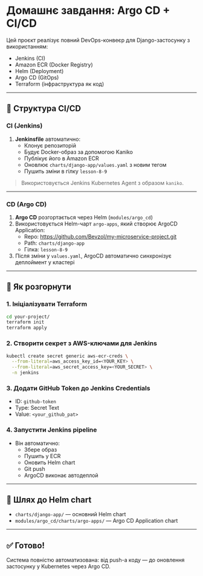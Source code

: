 # Домашнє завдання: Argo CD + CI/CD

Цей проєкт реалізує повний DevOps-конвеєр для Django-застосунку з використанням:

- Jenkins (CI)
- Amazon ECR (Docker Registry)
- Helm (Deployment)
- Argo CD (GitOps)
- Terraform (інфраструктура як код)

---

## 🔧 Структура CI/CD

### CI (Jenkins)

1. **Jenkinsfile** автоматично:
   - Клонує репозиторій
   - Будує Docker-образ за допомогою Kaniko
   - Публікує його в Amazon ECR
   - Оновлює `charts/django-app/values.yaml` з новим тегом
   - Пушить зміни в гілку `lesson-8-9`

> Використовується Jenkins Kubernetes Agent з образом `kaniko`.

---

### CD (Argo CD)

1. **Argo CD** розгортається через Helm (`modules/argo_cd`)
2. Використовується Helm-чарт `argo-apps`, який створює ArgoCD Application:
   - Repo: https://github.com/BevzoI/my-microservice-project.git
   - Path: `charts/django-app`
   - Гілка: `lesson-8-9`
3. Після зміни у `values.yaml`, ArgoCD автоматично синхронізує деплоймент у кластері

---

## 🚀 Як розгорнути

### 1. Ініціалізувати Terraform
```bash
cd your-project/
terraform init
terraform apply
```

### 2. Створити секрет з AWS-ключами для Jenkins
```bash
kubectl create secret generic aws-ecr-creds \
  --from-literal=aws_access_key_id=<YOUR_KEY> \
  --from-literal=aws_secret_access_key=<YOUR_SECRET> \
  -n jenkins
```

### 3. Додати GitHub Token до Jenkins Credentials
- ID: `github-token`
- Type: Secret Text
- Value: `<your_github_pat>`

### 4. Запустити Jenkins pipeline
- Він автоматично:
  - Збере образ
  - Пушить у ECR
  - Оновить Helm chart
  - Git push
  - ArgoCD виконає автодеплой

---

## 📁 Шлях до Helm chart
- `charts/django-app/` — основний Helm chart
- `modules/argo_cd/charts/argo-apps/` — Argo CD Application chart

---

## ✅ Готово!

Система повністю автоматизована: від push-а коду — до оновлення застосунку у Kubernetes через Argo CD.
